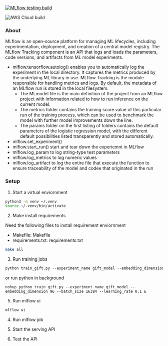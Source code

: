 [![MLflow testing build](https://github.com/tmg-ling/mlflow-tmg-ling/actions/workflows/main.yml/badge.svg)](https://github.com/tmg-ling/mlflow-tmg-ling/actions/workflows/main.yml)

![AWS Cloud build](https://codebuild.us-east-1.amazonaws.com/badges?uuid=eyJlbmNyeXB0ZWREYXRhIjoidkVqS2xWdGpvOHFCZ2hFd3BqalJoQ3gvT21GUXg1YjNxd0FFRFhyRStnSkVIT3dhNmloNksxVlNXTnBOSm8zVFQxdFFzbGNVSVZ2cHBVT3ZVb2tBOFlrPSIsIml2UGFyYW1ldGVyU3BlYyI6IjdhRnNJZ1pCN3BRKy92b0wiLCJtYXRlcmlhbFNldFNlcmlhbCI6MX0%3D&branch=main)

### About

MLflow is an open-source platform for managing ML lifecycles, including experimentation, deployment, and creation of a central model registry.
The MLflow Tracking component is an API that logs and loads the parameters, code versions, and artifacts from ML model experiments.
- mlflow.tensorflow.autolog() enables you to automatically log the experiment in the local directory. It captures the metrics produced by the underlying ML library in use. MLflow Tracking is the module responsible for handling metrics and logs. By default, the metadata of an MLflow run is stored in the local filesystem.
  - The MLmodel file is the main definition of the project from an MLflow project with information related to how to run inference on the current model.
  - The metrics folder contains the training score value of this particular run of the training process, which can be used to benchmark the model with further model improvements down the line.
  - The params folder on the first listing of folders contains the default parameters of the logistic regression model, with the different default possibilities listed transparently and stored automatically.
- mlflow.set_experiment() 
- mlflow.start_run() start and tear down the experiemnt in MLflow
- mlflow.log_param to log string-type test parameters
- mlflow.log_metrics to log numeric values
- mlflow.log_artifact to log the entire file that execute the function to ensure traceability of the model and codee that originated in the run

### Setup

1. Start a virtual enviornment

```bash
python3 -m venv ~/.venv                  
source ~/.venv/bin/activate 
```

2. Make install requirements

Need the following files to install requirement enviornment
- Makefile: Makefile
- requirements.txt: requirements.txt

```bash
make all
```

3. Run training jobs

```python
python train_gift.py --experiment_name gift_model --embedding_dimension 96 --batch_size 16384 --learning_rate 0.05
```
or run python in background
```angular2html
nohup python train_gift.py --experiment_name gift_model --embedding_dimension 96 --batch_size 16384 --learning_rate 0.1 &
```

5. Run mlflow ui
```bash
mlflow ui
```

4. Run mlflow job

5. Start the serving API

6. Test the API
